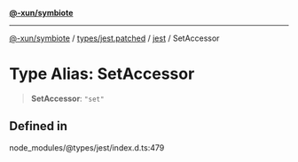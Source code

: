 [**@-xun/symbiote**](../../../../../README.md)

***

[@-xun/symbiote](../../../../../README.md) / [types/jest.patched](../../../README.md) / [jest](../README.md) / SetAccessor

# Type Alias: SetAccessor

> **SetAccessor**: `"set"`

## Defined in

node\_modules/@types/jest/index.d.ts:479
